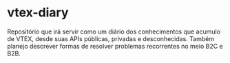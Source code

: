 # vtex-diary
Repositório que irá servir como um diário dos conhecimentos que acumulo de VTEX, desde suas APIs públicas, privadas e desconhecidas. Também planejo descrever formas de resolver problemas recorrentes no meio B2C e B2B.
